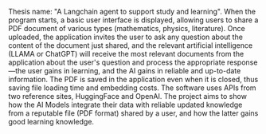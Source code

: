 Thesis name: "A Langchain agent to support study and learning".
When the program starts, a basic user interface is displayed, allowing users to share a PDF document of various types (mathematics, physics, literature). Once uploaded, the application invites the user to ask any question about the content of the document just shared, and the relevant artificial intelligence (LLAMA or ChatGPT) will receive the most relevant documents from the application about the user's question and process the appropriate response—the user gains in learning, and the AI gains in reliable and up-to-date information. The PDF is saved in the application even when it is closed, thus saving file loading time and embedding costs.
The software uses APIs from two reference sites, HuggingFace and OpenAI.
The project aims to show how the AI Models integrate their data with reliable updated knowledge from a reputable file (PDF format) shared by a user, and how the latter gains good learning knowledge.
